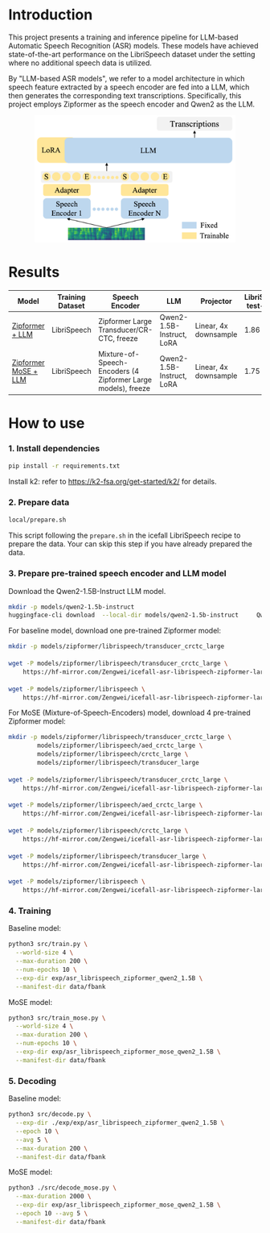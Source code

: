 
# Introduction


This project presents a training and inference pipeline for LLM-based Automatic Speech Recognition (ASR) models. These models have achieved state-of-the-art performance on the LibriSpeech dataset under the setting where no additional speech data is utilized.

By "LLM-based ASR models", we refer to a model architecture in which speech feature extracted by a speech encoder are fed into a LLM, which then generates the corresponding text transcriptions. Specifically, this project employs Zipformer as the speech encoder and Qwen2 as the LLM.

<p align="center">
<img src="assets/LLM-ASR.png" alt="Illustration" width="400"/>
</p>

# Results


|Model|         Training Dataset  | Speech Encoder | LLM |  Projector |LibriSpeech test-clean | LibriSpeech test-other | 
|-| -------------------------| ----------------|------|---------------| -----------| -----------|
|[Zipformer + LLM](https://huggingface.co/zhu-han/asr_librispeech_zipformer_qwen2_1.5B)  | LibriSpeech  | Zipformer Large Transducer/CR-CTC, freeze| Qwen2-1.5B-Instruct, LoRA | Linear, 4x downsample| 1.86 | 3.86 |
|[Zipformer MoSE + LLM](https://huggingface.co/zhu-han/asr_librispeech_zipformer_mose_qwen2_1.5B)  | LibriSpeech  | Mixture-of-Speech-Encoders (4 Zipformer Large models), freeze| Qwen2-1.5B-Instruct, LoRA | Linear, 4x downsample| 1.75 | 3.50 |


# How to use

### 1. Install dependencies

```bash
pip install -r requirements.txt
```

Install k2: refer to https://k2-fsa.org/get-started/k2/ for details.

### 2. Prepare data

```bash
local/prepare.sh
```
This script following the `prepare.sh` in the icefall LibriSpeech recipe to prepare the data.
Your can skip this step if you have already prepared the data.

### 3. Prepare pre-trained speech encoder and LLM model

Download the Qwen2-1.5B-Instruct LLM model.
```bash
mkdir -p models/qwen2-1.5b-instruct
huggingface-cli download  --local-dir models/qwen2-1.5b-instruct     Qwen/Qwen2-1.5B-Instruct
```

For baseline model, download one pre-trained Zipformer model:

```bash
mkdir -p models/zipformer/librispeech/transducer_crctc_large

wget -P models/zipformer/librispeech/transducer_crctc_large \
    https://hf-mirror.com/Zengwei/icefall-asr-librispeech-zipformer-large-transducer-with-CR-CTC-20241019/resolve/main/exp/pretrained.pt

wget -P models/zipformer/librispeech \
    https://hf-mirror.com/Zengwei/icefall-asr-librispeech-zipformer-large-transducer-with-CR-CTC-20241019/resolve/main/data/lang_bpe_500/bpe.model 
```

For MoSE (Mixture-of-Speech-Encoders) model, download 4 pre-trained Zipformer model:

```bash
mkdir -p models/zipformer/librispeech/transducer_crctc_large \
        models/zipformer/librispeech/aed_crctc_large \
        models/zipformer/librispeech/crctc_large \
        models/zipformer/librispeech/transducer_large

wget -P models/zipformer/librispeech/transducer_crctc_large \
    https://hf-mirror.com/Zengwei/icefall-asr-librispeech-zipformer-large-transducer-with-CR-CTC-20241019/resolve/main/exp/pretrained.pt

wget -P models/zipformer/librispeech/aed_crctc_large \
    https://hf-mirror.com/Zengwei/icefall-asr-librispeech-zipformer-large-cr-ctc-aed-20241020/resolve/main/exp/pretrained.pt

wget -P models/zipformer/librispeech/crctc_large \
    https://hf-mirror.com/Zengwei/icefall-asr-librispeech-zipformer-large-cr-ctc-20241018/resolve/main/exp/pretrained.pt

wget -P models/zipformer/librispeech/transducer_large \
    https://hf-mirror.com/Zengwei/icefall-asr-librispeech-zipformer-large-2023-05-16/resolve/main/exp/pretrained.pt

wget -P models/zipformer/librispeech \
    https://hf-mirror.com/Zengwei/icefall-asr-librispeech-zipformer-large-transducer-with-CR-CTC-20241019/resolve/main/data/lang_bpe_500/bpe.model

```

### 4. Training

Baseline model:

```bash
python3 src/train.py \
  --world-size 4 \
  --max-duration 200 \
  --num-epochs 10 \
  --exp-dir exp/asr_librispeech_zipformer_qwen2_1.5B \
  --manifest-dir data/fbank
```

MoSE model:

```bash
python3 src/train_mose.py \
  --world-size 4 \
  --max-duration 200 \
  --num-epochs 10 \
  --exp-dir exp/asr_librispeech_zipformer_mose_qwen2_1.5B \
  --manifest-dir data/fbank
```

### 5. Decoding

Baseline model:

```bash
python3 src/decode.py \
  --exp-dir ./exp/exp/asr_librispeech_zipformer_qwen2_1.5B \
  --epoch 10 \
  --avg 5 \
  --max-duration 200 \
  --manifest-dir data/fbank
``` 

MoSE model:

```bash
python3 ./src/decode_mose.py \
  --max-duration 2000 \
  --exp-dir exp/asr_librispeech_zipformer_mose_qwen2_1.5B \
  --epoch 10 --avg 5 \
  --manifest-dir data/fbank
  ```